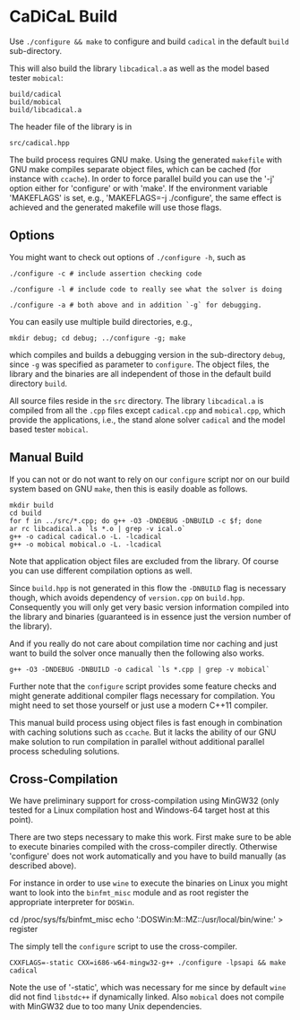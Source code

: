 # CaDiCaL Build

Use `./configure && make` to configure and build `cadical` in the default
`build` sub-directory.

This will also build the library `libcadical.a` as well as the model based
tester `mobical`:
  
    build/cadical
    build/mobical
    build/libcadical.a

The header file of the library is in

    src/cadical.hpp

The build process requires GNU make.  Using the generated `makefile` with
GNU make compiles separate object files, which can be cached (for instance
with `ccache`).  In order to force parallel build you can use the '-j'
option either for 'configure' or with 'make'.  If the environment variable
'MAKEFLAGS' is set, e.g., 'MAKEFLAGS=-j ./configure', the same effect
is achieved and the generated makefile will use those flags.

Options
-------

You might want to check out options of `./configure -h`, such as

    ./configure -c # include assertion checking code

    ./configure -l # include code to really see what the solver is doing

    ./configure -a # both above and in addition `-g` for debugging.

You can easily use multiple build directories, e.g.,

    mkdir debug; cd debug; ../configure -g; make

which compiles and builds a debugging version in the sub-directory `debug`,
since `-g` was specified as parameter to `configure`.  The object files,
the library and the binaries are all independent of those in the default
build directory `build`.

All source files reside in the `src` directory.  The library `libcadical.a`
is compiled from all the `.cpp` files except `cadical.cpp` and
`mobical.cpp`, which provide the applications, i.e., the stand alone solver
`cadical` and the model based tester `mobical`.

Manual Build
------------

If you can not or do not want to rely on our `configure` script nor on our
build system based on GNU `make`, then this is easily doable as follows.

    mkdir build
    cd build
    for f in ../src/*.cpp; do g++ -O3 -DNDEBUG -DNBUILD -c $f; done
    ar rc libcadical.a `ls *.o | grep -v ical.o`
    g++ -o cadical cadical.o -L. -lcadical
    g++ -o mobical mobical.o -L. -lcadical

Note that application object files are excluded from the library.
Of course you can use different compilation options as well.
  
Since `build.hpp` is not generated in this flow the `-DNBUILD` flag is
necessary though, which avoids dependency of `version.cpp` on `build.hpp`.
Consequently you will only get very basic version information compiled into
the library and binaries (guaranteed is in essence just the version number
of the library).

And if you really do not care about compilation time nor caching and just
want to build the solver once manually then the following also works.

    g++ -O3 -DNDEBUG -DNBUILD -o cadical `ls *.cpp | grep -v mobical`

Further note that the `configure` script provides some feature checks and
might generate additional compiler flags necessary for compilation.  You
might need to set those yourself or just use a modern C++11 compiler.

This manual build process using object files is fast enough in combination
with caching solutions such as `ccache`.  But it lacks the ability of our
GNU make solution to run compilation in parallel without additional parallel
process scheduling solutions.

Cross-Compilation
-----------------

We have preliminary support for cross-compilation using MinGW32 (only
tested for a Linux compilation host and Windows-64 target host at this
point).

There are two steps necessary to make this work.  First make
sure to be able to execute binaries compiled with the cross-compiler
directly.  Otherwise 'configure' does not work automatically and you
have to build manually (as described above).

For instance in order to use `wine` to execute the binaries
on Linux you might want to look into the `binfmt_misc` module and
as root register the appropriate interpreter for `DOSWin`.

  cd /proc/sys/fs/binfmt_misc
  echo ':DOSWin:M::MZ::/usr/local/bin/wine:' > register

The simply tell the `configure` script to use the cross-compiler.

    CXXFLAGS=-static CXX=i686-w64-mingw32-g++ ./configure -lpsapi && make cadical

Note the use of '-static', which was necessary for me since by default
`wine` did not find `libstdc++` if dynamically linked.  Also `mobical`
does not compile with MinGW32 due to too many Unix dependencies.
